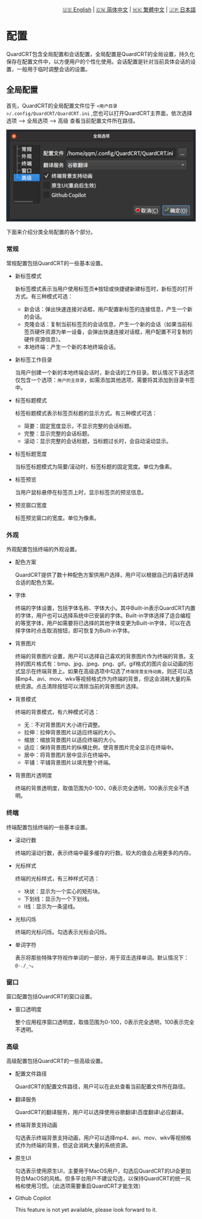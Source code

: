 <div style="text-align: right"><a href="../../en/latest/configuration.html">🇺🇸 English</a> | <a href="../../zh-cn/latest/configuration.html">🇨🇳 简体中文</a> | <a href="../../zh-tw/latest/configuration.html">🇭🇰 繁體中文</a> | <a href="../../ja/latest/configuration.html">🇯🇵 日本語</a></div>

# 配置

QuardCRT包含全局配置和会话配置，全局配置是QuardCRT的全局设置，持久化保存在配置文件中，以方便用户的个性化使用。会话配置是针对当前具体会话的设置，一般用于临时调整会话的设置。

## 全局配置

首先，QuardCRT的全局配置文件位于 `<用户目录>/.config/QuardCRT/QuardCRT.ini` ,您也可以打开QuardCRT主界面，依次选择 选项 --> 全局选项 --> 高级 查看当前配置文件所在路径。

![配置文件所在路径](./img/configuration_1.png)

下面来介绍分类全局配置的各个部分。

### 常规

常规配置包括QuardCRT的一些基本设置。

- 新标签模式

    新标签模式表示当用户使用标签页➕按钮或快捷键新建标签时，新标签的打开方式。有三种模式可选：

    - 新会话：弹出快速连接对话框，用户配置新标签的连接信息，产生一个新的会话。
    - 克隆会话：复制当前标签页的会话信息，产生一个新的会话（如果当前标签页硬件资源为单一设备，会弹出快速连接对话框，用户配置不可复制的硬件资源信息）。
    - 本地终端：产生一个新的本地终端会话。

- 新标签工作目录

    当用户创建一个新的本地终端会话时，新会话的工作目录。默认情况下该选项仅包含一个选项：`用户的主目录`，如需添加其他选项，需要将其添加到目录书签中。

- 标签标题模式

    标签标题模式表示标签页标题的显示方式。有三种模式可选：

    - 简要：固定宽度显示，不显示完整的会话标题。
    - 完整：显示完整的会话标题。
    - 滚动：显示完整的会话标题，当标题过长时，会自动滚动显示。

- 标签标题宽度

    当标签标题模式为简要/滚动时，标签标题的固定宽度。单位为像素。

- 标签预览

    当用户鼠标悬停在标签页上时，显示标签页的预览信息。

- 预览窗口宽度

    标签预览窗口的宽度。单位为像素。

### 外观

外观配置包括终端的外观设置。

- 配色方案

    QuardCRT提供了数十种配色方案供用户选择，用户可以根据自己的喜好选择合适的配色方案。

- 字体
    
    终端的字体设置，包括字体名称、字体大小。其中Built-in表示QuardCRT内置的字体，用户也可以选择系统中已安装的字体。Built-in字体选择了适合编程的等宽字体，用户如需要将已选择的其他字体变更为Built-in字体，可以在选择字体时点击取消按钮，即可恢复为Built-in字体。

- 背景图片

    终端的背景图片设置，用户可以选择自己喜欢的背景图片作为终端的背景。支持的图片格式有：bmp、jpg、jpeg、png、gif。gif格式的图片会以动画的形式显示在终端背景上。如果在高级选项中勾选了`终端背景支持动画`，则还可以选择mp4、avi、mov、wkv等视频格式作为终端的背景，但这会消耗大量的系统资源。点击清除按钮可以清除当前的背景图片选择。

- 背景模式

    终端的背景模式，有六种模式可选：

    - 无：不对背景图片大小进行调整。
    - 拉伸：拉伸背景图片以适应终端的大小。
    - 缩放：缩放背景图片以适应终端的大小。
    - 适应：保持背景图片的纵横比例，使背景图片完全显示在终端中。
    - 居中：将背景图片居中显示在终端中。
    - 平铺：平铺背景图片以填充整个终端。

- 背景图片透明度

    终端的背景透明度，取值范围为0-100，0表示完全透明，100表示完全不透明。

### 终端

终端配置包括终端的一些基本设置。

- 滚动行数

    终端的滚动行数，表示终端中最多缓存的行数。较大的值会占用更多的内存。

- 光标样式

    终端的光标样式，有三种样式可选：

    - 块状：显示为一个实心的矩形块。
    - 下划线：显示为一个下划线。
    - I线：显示为一条竖线。

- 光标闪烁

    终端的光标闪烁。勾选表示光标会闪烁。

- 单词字符

    表示将那些特殊字符视作单词的一部分，用于双击选择单词。默认情况下：`@-./_~`。

### 窗口

窗口配置包括QuardCRT的窗口设置。

- 窗口透明度

    整个应用程序窗口透明度，取值范围为0-100，0表示完全透明，100表示完全不透明。

### 高级

高级配置包括QuardCRT的一些高级设置。

- 配置文件路径

    QuardCRT的配置文件路径，用户可以在此处查看当前配置文件所在路径。

- 翻译服务
    
    QuardCRT的翻译服务，用户可以选择使用谷歌翻译\百度翻译\必应翻译。

- 终端背景支持动画

    勾选表示终端背景支持动画，用户可以选择mp4、avi、mov、wkv等视频格式作为终端的背景，但这会消耗大量的系统资源。

- 原生UI

    勾选表示使用原生UI，主要用于MacOS用户，勾选后QuardCRT的UI会更加符合MacOS的风格。但多平台用户不建议勾选，以保持QuardCRT的统一风格和使用习惯。（此选项需要重启QuardCRT才能生效）

- Github Copilot

    This feature is not yet available, please look forward to it.
